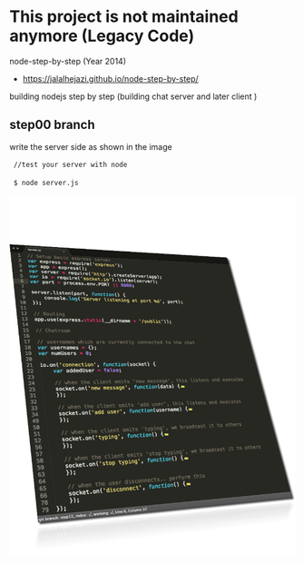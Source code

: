   This project is not maintained anymore (Legacy Code)
=================


node-step-by-step (Year 2014)

- https://jalalhejazi.github.io/node-step-by-step/

building nodejs step by step (building chat server and later client )


## step00 branch 

write the server side as shown in the image


~~~
 //test your server with node 

 $ node server.js 

~~~

<img src="info.png" >


